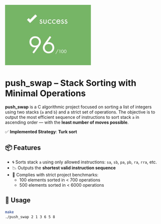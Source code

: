 
![Score](score.jpg)

# push_swap – Stack Sorting with Minimal Operations

**push_swap** is a C algorithmic project focused on sorting a list of integers using two stacks (`a` and `b`) and a strict set of operations. The objective is to output the most efficient sequence of instructions to sort stack `a` in ascending order — with the **least number of moves possible**.

✅ **Implemented Strategy**: **Turk sort**

## 📦 Features

- 🌀 Sorts stack `a` using only allowed instructions: `sa`, `sb`, `pa`, `pb`, `ra`, `rra`, etc.
- 📉 Outputs the **shortest valid instruction sequence**
- 🧪 Complies with strict project benchmarks:
  - 100 elements sorted in < 700 operations
  - 500 elements sorted in < 6000 operations

## 🔧 Usage

```bash
make
./push_swap 2 1 3 6 5 8

